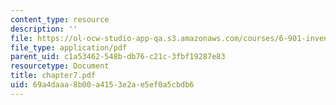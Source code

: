 ```yaml
---
content_type: resource
description: ''
file: https://ol-ocw-studio-app-qa.s3.amazonaws.com/courses/6-901-inventions-and-patents-fall-2005/69a4daaa8b00a4153e2ae5ef0a5cbdb6_chapter7.pdf
file_type: application/pdf
parent_uid: c1a53462-548b-db76-c21c-3fbf19287e83
resourcetype: Document
title: chapter7.pdf
uid: 69a4daaa-8b00-a415-3e2a-e5ef0a5cbdb6
---
```


